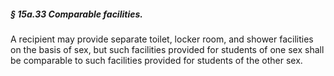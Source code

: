##### § 15a.33 Comparable facilities. #####

A recipient may provide separate toilet, locker room, and shower facilities on the basis of sex, but such facilities provided for students of one sex shall be comparable to such facilities provided for students of the other sex.